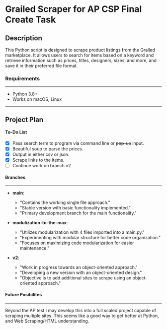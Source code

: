 # Grailed Scraper for AP CSP Final Create Task

## Description

This Python script is designed to scrape product listings from the Grailed marketplace.
It allows users to search for items based on a keyword and retrieve information such as
prices, titles, designers, sizes, and more, and save it in their preferred file format.


### Requirements
---
- Python 3.8+
- Works on macOS, Linux

---
## Project Plan

#### To-Do List
- [X] Pass search term to program via command line or ~~pop-up~~ input.
- [X] Beautiful soup to parse the prices.
- [X] Output in either csv or json.
- [X] Scrape links to the items.
- [ ] Continue work on branch v2 

#### Branches
---
- **main**:
    - "Contains the working single file approach."
    - "Stable version with basic functionality implemented."
    - "Primary development branch for the main functionality."

- **modulization-to-the-max**:
    - "Utilizes modularization with 4 files imported into a main.py."
    - "Experimenting with modular structure for better code organization."
    - "Focuses on maximizing code modularization for easier maintenance."

- **v2**:
    - "Work in progress towards an object-oriented approach."
    - "Developing a new version with an object-oriented design."
    - "Objective is to add additional sites to scrape using an object-oriented approach."

#### Future Posibilites
---
Beyond the AP test I may develop this into a full scaled project capable of scraping multiple sites.
This seems like a good way to get better at Python, and Web Scraping/HTML understanding.
